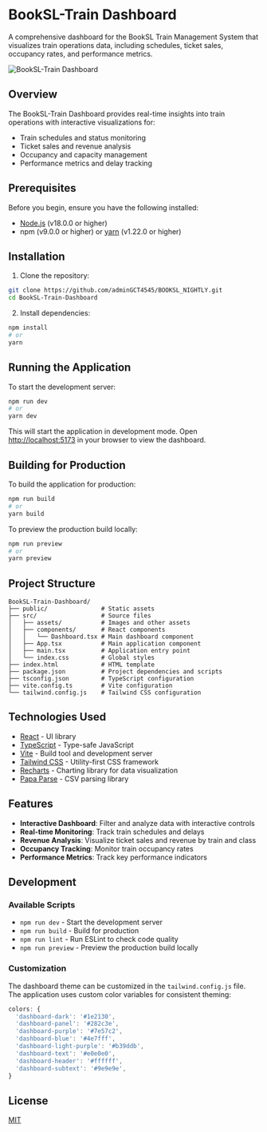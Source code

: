 # BookSL-Train Dashboard

A comprehensive dashboard for the BookSL Train Management System that visualizes train operations data, including schedules, ticket sales, occupancy rates, and performance metrics.

![BookSL-Train Dashboard](https://via.placeholder.com/800x400?text=BookSL-Train+Dashboard)

## Overview

The BookSL-Train Dashboard provides real-time insights into train operations with interactive visualizations for:

- Train schedules and status monitoring
- Ticket sales and revenue analysis
- Occupancy and capacity management
- Performance metrics and delay tracking

## Prerequisites

Before you begin, ensure you have the following installed:

- [Node.js](https://nodejs.org/) (v18.0.0 or higher)
- npm (v9.0.0 or higher) or [yarn](https://yarnpkg.com/) (v1.22.0 or higher)

## Installation

1. Clone the repository:

```bash
git clone https://github.com/adminGCT4545/BOOKSL_NIGHTLY.git
cd BookSL-Train-Dashboard
```

2. Install dependencies:

```bash
npm install
# or
yarn
```

## Running the Application

To start the development server:

```bash
npm run dev
# or
yarn dev
```

This will start the application in development mode. Open [http://localhost:5173](http://localhost:5173) in your browser to view the dashboard.

## Building for Production

To build the application for production:

```bash
npm run build
# or
yarn build
```

To preview the production build locally:

```bash
npm run preview
# or
yarn preview
```

## Project Structure

```
BookSL-Train-Dashboard/
├── public/               # Static assets
├── src/                  # Source files
│   ├── assets/           # Images and other assets
│   ├── components/       # React components
│   │   └── Dashboard.tsx # Main dashboard component
│   ├── App.tsx           # Main application component
│   ├── main.tsx          # Application entry point
│   └── index.css         # Global styles
├── index.html            # HTML template
├── package.json          # Project dependencies and scripts
├── tsconfig.json         # TypeScript configuration
├── vite.config.ts        # Vite configuration
└── tailwind.config.js    # Tailwind CSS configuration
```

## Technologies Used

- [React](https://reactjs.org/) - UI library
- [TypeScript](https://www.typescriptlang.org/) - Type-safe JavaScript
- [Vite](https://vitejs.dev/) - Build tool and development server
- [Tailwind CSS](https://tailwindcss.com/) - Utility-first CSS framework
- [Recharts](https://recharts.org/) - Charting library for data visualization
- [Papa Parse](https://www.papaparse.com/) - CSV parsing library

## Features

- **Interactive Dashboard**: Filter and analyze data with interactive controls
- **Real-time Monitoring**: Track train schedules and delays
- **Revenue Analysis**: Visualize ticket sales and revenue by train and class
- **Occupancy Tracking**: Monitor train occupancy rates
- **Performance Metrics**: Track key performance indicators

## Development

### Available Scripts

- `npm run dev` - Start the development server
- `npm run build` - Build for production
- `npm run lint` - Run ESLint to check code quality
- `npm run preview` - Preview the production build locally

### Customization

The dashboard theme can be customized in the `tailwind.config.js` file. The application uses custom color variables for consistent theming:

```js
colors: {
  'dashboard-dark': '#1e2130',
  'dashboard-panel': '#282c3e',
  'dashboard-purple': '#7e57c2',
  'dashboard-blue': '#4e7fff',
  'dashboard-light-purple': '#b39ddb',
  'dashboard-text': '#e0e0e0',
  'dashboard-header': '#ffffff',
  'dashboard-subtext': '#9e9e9e',
}
```

## License

[MIT](LICENSE)
